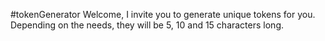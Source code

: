 #tokenGenerator
Welcome,
I invite you to generate unique tokens for you. Depending on the needs, they will be 5, 10 and 15 characters long.
